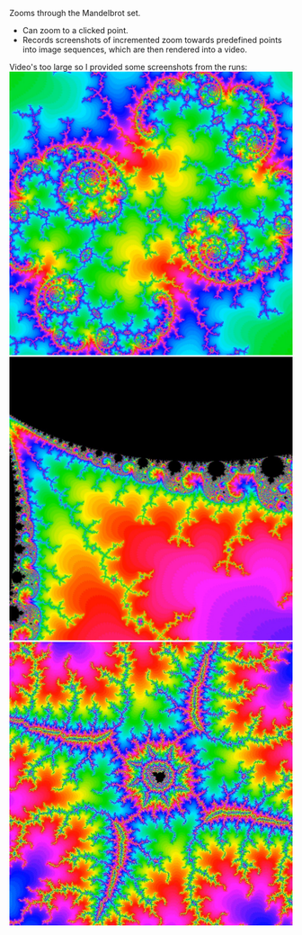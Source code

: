 Zooms through the Mandelbrot set.
- Can zoom to a clicked point.
- Records screenshots of incremented zoom towards predefined points into image sequences, which are then rendered into a video.

Video's too large so I provided some screenshots from the runs:
![example 1](https://github.com/guysela567/Processing_Mandelbrot-Zoom/blob/master/render_screenshots/example_screenshot1.jpg?raw=true)
![example 1](https://github.com/guysela567/Processing_Mandelbrot-Zoom/blob/master/render_screenshots/example_screenshot2.jpg?raw=true)
![example 1](https://github.com/guysela567/Processing_Mandelbrot-Zoom/blob/master/render_screenshots/example_screenshot3.jpg?raw=true)
